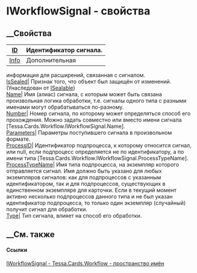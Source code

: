 # IWorkflowSignal - свойства
##  __Свойства
[ID](P_Tessa_Cards_Workflow_IWorkflowSignal_ID.htm)| Идентификатор сигнала.  
---|---  
[Info](P_Tessa_Cards_Workflow_IWorkflowSignal_Info.htm)| Дополнительная
информация для расширений, связанная с сигналом.  
[IsSealed](P_Tessa_Platform_ISealable_IsSealed.htm)| Признак того, что объект
был защищён от изменений.  
(Унаследован от [ISealable](T_Tessa_Platform_ISealable.htm))  
[Name](P_Tessa_Cards_Workflow_IWorkflowSignal_Name.htm)|  Имя (алиас) сигнала,
с которым может быть связана произвольная логика обработки, т.е. сигналы
одного типа с разными именами могут обрабатываться по-разному.  
[Number](P_Tessa_Cards_Workflow_IWorkflowSignal_Number.htm)|  Номер сигнала,
по которому может определяться способ его прохождения. Можно задать совместно
или вместо имени сигнала [Tessa.Cards.Workflow.IWorkflowSignal.Name].  
[Parameters](P_Tessa_Cards_Workflow_IWorkflowSignal_Parameters.htm)| Параметры
поступившего сигнала в произвольном формате.  
[ProcessID](P_Tessa_Cards_Workflow_IWorkflowSignal_ProcessID.htm)|
Идентификатор подпроцесса, к которому относится сигнал, или null, если
подпроцесс определяется не по идентификатору, а по имени типа
[Tessa.Cards.Workflow.IWorkflowSignal.ProcessTypeName].  
[ProcessTypeName](P_Tessa_Cards_Workflow_IWorkflowSignal_ProcessTypeName.htm)|
Имя типа подпроцесса, на экземпляр которого отправляется сигнал. Имя должно
быть указано для любых экземпляров сигналов: как для подпроцессов с указанным
идентификатором, так и для подпроцессов, существующих в единственном
экземпляре для карточки. Если в текущий момент активно несколько подпроцессов
данного типа и не был указан идентификатор подпроцесса, то только один
экземпляр (случайный) получит сигнал для обработки.  
[Type](P_Tessa_Cards_Workflow_IWorkflowSignal_Type.htm)| Тип сигнала, влияет
на способ его обработки.  
##  __См. также
#### Ссылки
[IWorkflowSignal - ](T_Tessa_Cards_Workflow_IWorkflowSignal.htm)
[Tessa.Cards.Workflow - пространство имён](N_Tessa_Cards_Workflow.htm)
